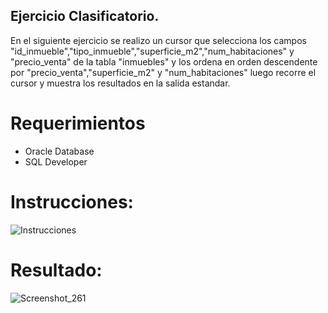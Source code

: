 ## Ejercicio Clasificatorio.
En el siguiente ejercicio se realizo un cursor que selecciona los campos "id_inmueble","tipo_inmueble","superficie_m2","num_habitaciones" y "precio_venta" de la tabla "inmuebles" y los ordena en orden descendente por "precio_venta","superficie_m2" y "num_habitaciones" luego recorre el cursor y muestra los resultados en la salida estandar.

# Requerimientos
- Oracle Database
- SQL Developer

# Instrucciones:

![Instrucciones](Intruccion.png)


# Resultado:

![Screenshot_261](Screenshot_261.png)
